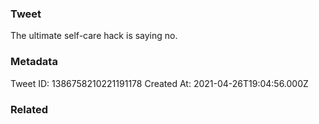 ### Tweet
The ultimate self-care hack is saying no.

### Metadata
Tweet ID: 1386758210221191178
Created At: 2021-04-26T19:04:56.000Z

### Related

